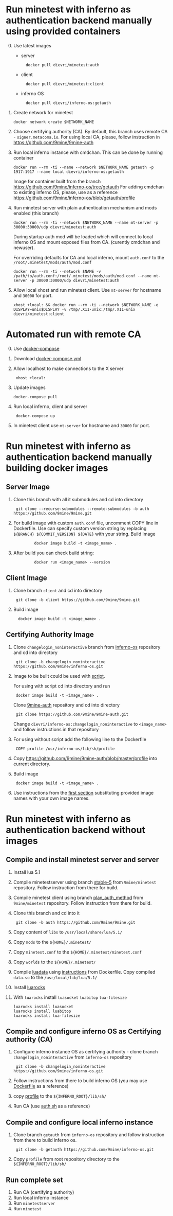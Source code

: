 # Run minetest with inferno as authentication backend manually using provided containers

0.  Use latest images

    - server

            docker pull dievri/minetest:auth

    - client

            docker pull dievri/minetest:client

    - inferno OS

            docker pull dievri/inferno-os:getauth

1.  Create network for minetest

        docker network create $NETWORK_NAME

2.  Choose certifying authority (CA). By default, this branch uses remote CA - `signer.metacoma.io`. For using local CA, please, follow instruction in https://github.com/9mine/9mine-auth

3.  Run local inferno instance with cmdchan. This can be done by running container

        docker run --rm -ti --name --network $NETWORK_NAME getauth -p 1917:1917 --name local dievri/inferno-os:getauth

    Image for container built from the branch https://github.com/9mine/inferno-os/tree/getauth For adding cmdchan to existing inferno OS, please, use as a reference https://github.com/9mine/inferno-os/blob/getauth/profile

4.  Run minetest server with plain authentication mechanism and mods enabled (this branch)

        docker run --rm -ti --network $NETWORK_NAME --name mt-server -p 30000:30000/udp dievri/minetest:auth

    During startup auth mod will be loaded which will connect to local inferno OS and mount exposed files from CA. (curently cmdchan and newuser).

    For overriding defaults for CA and local inferno, mount `auth.conf` to the `/root/.minetest/mods/auth/mod.conf`

        docker run --rm -ti --network $NAME -v /path/to/auth.conf:/root/.minetest/mods/auth/mod.conf --name mt-server -p 30000:30000/udp dievri/minetest:auth

5.  Allow local xhost and run minetest client. Use `mt-server` for hostname and `30000` for port.  

        xhost +local: && docker run --rm -ti --network $NETWORK_NAME -e DISPLAY=unix$DISPLAY -v /tmp/.X11-unix:/tmp/.X11-unix dievri/minetest:client

# Automated run with remote CA
0. Use [docker-compose](https://docs.docker.com/compose/)

1. Download [docker-compose.yml](https://github.com/9mine/9mine/blob/auth/docker-compose.yml)

2. Allow localhost to make connections to the X server

        xhost +local:

3.  Update images 
        
        docker-compose pull

4. Run local inferno, client and server 

        docker-compose up

5. In minetest client use `mt-server` for hostname and `30000` for port.  

# Run minetest with inferno as authentication backend manually building docker images

## Server Image

1. Clone this branch with all it submodules and cd into directory 

        git clone --recurse-submodules --remote-submodules -b auth https://github.com/9mine/9mine.git

2. For build image with custom `auth.conf` file, uncomment COPY line in Dockerfile. Use can specify custom version string by replacing `${BRANCH} ${COMMIT_VERSION} ${DATE}` with your string. Build image

                docker image build -t <image_name> .

3. After build you can check build string:


                docker run <image_name> --version

## Client Image

1. Clone branch `client` and cd into directory 

        git clone -b client https://github.com/9mine/9mine.git

2. Build image 

         docker image build -t <image_name> .

## Certifying Authority Image

1. Clone `changelogin_noninteractive` branch from [inferno-os](https://github.com/9mine/inferno-os) repository and cd into directory

        git clone -b changelogin_noninteractive https://github.com/9mine/inferno-os.git

2. Image to be built could be used with [script](https://github.com/9mine/9mine-auth).

    For using with script cd into directory and run

        docker image build -t <image_name> .

    Clone [9mine-auth](https://github.com/9mine/9mine-auth) repository and cd into directory 

        git clone https://github.com/9mine/9mine-auth.git

   Change `dievri/inferno-os:changelogin_noninteractive` to `<image_name>` and follow instructions in that repository

3. For using without script add the following line to the Dockerfile
        
        COPY profile /usr/inferno-os/lib/sh/profile

4. Copy https://github.com/9mine/9mine-auth/blob/master/profile into current directory.

5. Build image 

        docker image build -t <image_name> .

6. Use instructions from the [first section](https://github.com/9mine/9mine/tree/auth#run-minetest-with-inferno-as-authentication-backend-manually-using-provided-containers) substituting provided image names with your own image names.

# Run minetest with inferno as authentication backend without images 
## Compile and install minetest server and server
1. Install lua 5.1
2. Compile minetestserver using branch [stable-5](https://github.com/9mine/minetest/tree/stable-5) from `9mine/minetest` repository. Follow instruction from there for build.
3. Compile minetest client using branch [plan_auth_method](https://github.com/9mine/minetest/tree/plan_auth_method) from `9mine/minetest` repository. Follow instruction from there for build.
4. Clone this branch and cd into it

        git clone -b auth https://github.com/9mine/9mine.git

5. Copy content of `libs` to `/usr/local/share/lua/5.1/`
6. Copy `mods` to the `${HOME}/.minetest/`
7. Copy `minetest.conf` to the `${HOME}/.minetest/minetest.conf`
8. Copy `worlds` to the `${HOME}/.minetest/`

9. Compile [luadata](https://github.com/lneto/luadata) using [instructions](https://github.com/9mine/9mine/blob/57a340e81f16be3361d19c6a2ae593f25cf7d697/Dockerfile#L22) from Dockerfile. Copy compiled `data.so` to the `/usr/local/lib/lua/5.1/`

10. Install [luarocks](https://github.com/luarocks/luarocks)

11. With `luarocks` install `luasocket` `luabitop` `lua-filesize`

        luarocks install luasocket
        luarocks install luabitop 
        luarocks install lua-filesize

## Compile and configure inferno OS as Certifying authority (CA)
1. Configure inferno instance OS as certifying authority - clone branch `changelogin_noninteractive` from `inferno-os` repository  

        git clone -b changelogin_noninteractive https://github.com/9mine/inferno-os.git

2. Follow instructions from there to build inferno OS (you may use [Dockerfile](https://github.com/9mine/inferno-os/blob/changelogin_noninteractive/Dockerfile) as a reference)

3. copy [profile](https://github.com/9mine/9mine-auth/blob/master/profile) to the `${INFERNO_ROOT}/lib/sh/`

4. Run CA (use [auth.sh](https://github.com/9mine/9mine-auth/blob/master/auth.sh) as a reference)

## Compile and configure local inferno instance
1. Clone branch `getauth` from `inferno-os` repository and follow instruction from there to build inferno os.

        git clone -b getauth https://github.com/9mine/inferno-os.git

2. Copy `profile` from root repository directory to the `${INFERNO_ROOT}/lib/sh/`

## Run complete set
1. Run CA (certifying authority)
2. Run local inferno instance
3. Run `minetestserver`
4. Run `minetest`